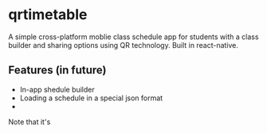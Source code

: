 # qrtimetable
A simple cross-platform moblie class schedule app for students with a class builder and sharing options using QR technology. Built in react-native.

## Features (in future)
- In-app shedule builder
- Loading a schedule in a special json format
- 

Note that it's
